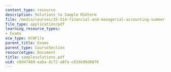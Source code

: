 ```yaml
---
content_type: resource
description: Solutions to Sample Midterm
file: /media/courses/15-514-financial-and-managerial-accounting-summer-2003/c8d4748deabadc72a8fac83de99d6878_samplesolutions.pdf
file_type: application/pdf
learning_resource_types:
- Exams
ocw_type: OCWFile
parent_title: Exams
parent_type: CourseSection
resourcetype: Document
title: samplesolutions.pdf
uid: c8d4748d-eaba-dc72-a8fa-c83de99d6878
---
```

